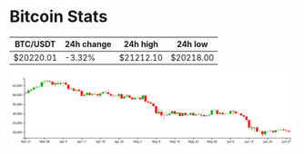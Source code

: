 # Bitcoin Stats

BTC/USDT|24h change|24h high|24h low|
|---|---|---|---|
|$20220.01|-3.32%|$21212.10|$20218.00|

<img src="./chart.svg">
